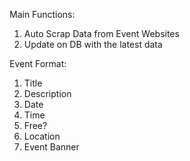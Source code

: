 Main Functions:

1. Auto Scrap Data from Event Websites
2. Update on DB with the latest data

Event Format:
1. Title
2. Description
2. Date
3. Time
4. Free?
5. Location
6. Event Banner
